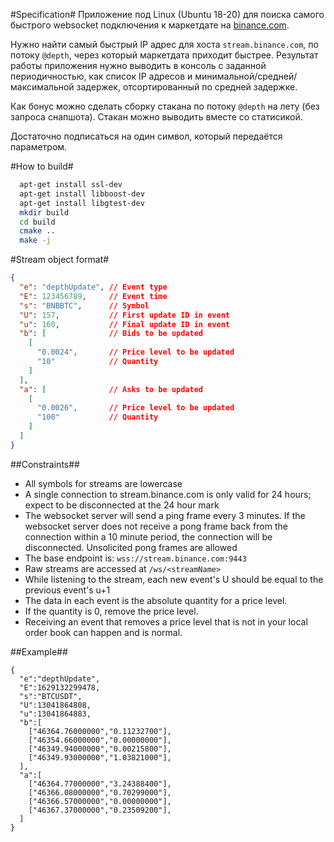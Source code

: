 #Specification#
Приложение под Linux (Ubuntu 18-20) для поиска самого быстрого websocket подключения к маркетдате на [binance.com](https://binance-docs.github.io/apidocs/spot/en/#websocket-market-streams).

Нужно найти самый быстрый IP адрес для хоста `stream.binance.com`, по потоку `@depth`, через который маркетдата приходит быстрее.
Результат работы приложения нужно выводить в консоль с заданной периодичностью, как список IP адресов и минимальной/средней/максимальной задержек, отсортированный по средней задержке.

Как бонус можно сделать сборку стакана по потоку `@depth` на лету (без запроса снапшота). Стакан можно выводить вместе со статисикой.

Достаточно подписаться на один символ, который передаётся параметром.

#How to build#
```bash
  apt-get install ssl-dev
  apt-get install libboost-dev
  apt-get install libgtest-dev
  mkdir build
  cd build
  cmake ..
  make -j
```

#Stream object format#
```json
{
  "e": "depthUpdate", // Event type
  "E": 123456789,     // Event time
  "s": "BNBBTC",      // Symbol
  "U": 157,           // First update ID in event
  "u": 160,           // Final update ID in event
  "b": [              // Bids to be updated
    [
      "0.0024",       // Price level to be updated
      "10"            // Quantity
    ]
  ],
  "a": [              // Asks to be updated
    [
      "0.0026",       // Price level to be updated
      "100"           // Quantity
    ]
  ]
}
```

##Constraints##
- All symbols for streams are lowercase
- A single connection to stream.binance.com is only valid for 24 hours; expect to be disconnected at the 24 hour mark
- The websocket server will send a ping frame every 3 minutes. If the websocket server does not receive a pong frame back from the connection within a 10 minute period, the connection will be disconnected. Unsolicited pong frames are allowed
- The base endpoint is: `wss://stream.binance.com:9443`
- Raw streams are accessed at `/ws/<streamName>`
- While listening to the stream, each new event's U should be equal to the previous event's u+1
- The data in each event is the absolute quantity for a price level.
- If the quantity is 0, remove the price level.
- Receiving an event that removes a price level that is not in your local order book can happen and is normal.

##Example##
```
{
  "e":"depthUpdate",
  "E":1629132299478,
  "s":"BTCUSDT",
  "U":13041864808,
  "u":13041864883,
  "b":[
    ["46364.76000000","0.11232700"],
    ["46354.66000000","0.00000000"],
    ["46349.94000000","0.00215800"],
    ["46349.93000000","1.03821000"],
  ],
  "a":[
    ["46364.77000000","3.24388400"],
    ["46366.08000000","0.70299000"],
    ["46366.57000000","0.00000000"],
    ["46367.37000000","0.23509200"],
  ]
}
```

